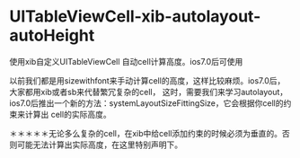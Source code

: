 # UITableViewCell-xib-autolayout-autoHeight
使用xib自定义UITableViewCell 自动cell计算高度。ios7.0后可使用

以前我们都是用sizewithfont来手动计算cell的高度，这样比较麻烦。ios7.0后，大家都用xib或者sb来代替繁冗复杂的cell，
这时，需要我们来学习autolayout，ios7.0后推出一个新的方法：systemLayoutSizeFittingSize，它会根据你cell的约束来计算出
cell的实际高度。

＊＊＊＊＊无论多么复杂的cell，在xib中给cell添加约束的时候必须为垂直的。否则可能无法计算出实际高度，在这里特别声明下。

